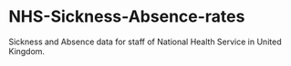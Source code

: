 # NHS-Sickness-Absence-rates
Sickness and Absence data for staff of National Health Service in United Kingdom.

